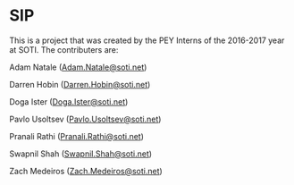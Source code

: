 # SIP
This is a project that was created by the PEY Interns of the 2016-2017 year at SOTI. The contributers are:

Adam Natale (Adam.Natale@soti.net)

Darren Hobin (Darren.Hobin@soti.net)

Doga Ister (Doga.Ister@soti.net)

Pavlo Usoltsev (Pavlo.Usoltsev@soti.net)

Pranali Rathi (Pranali.Rathi@soti.net)

Swapnil Shah (Swapnil.Shah@soti.net)

Zach Medeiros (Zach.Medeiros@soti.net)


